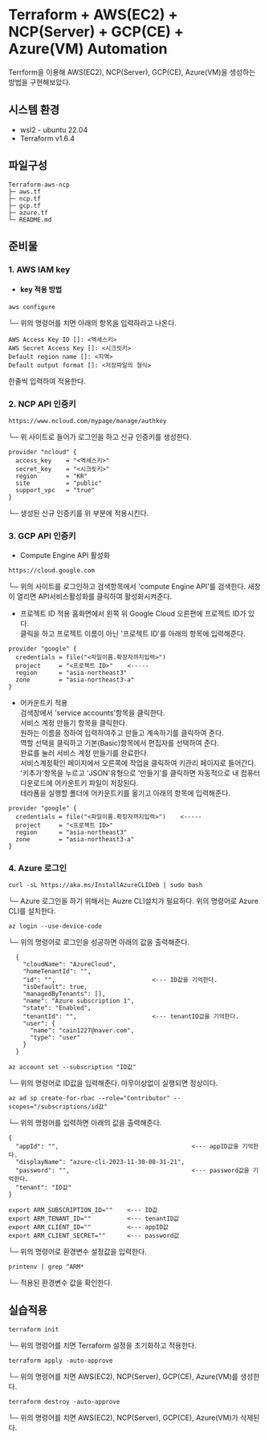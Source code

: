 # Terraform + AWS(EC2) + NCP(Server) + GCP(CE) + Azure(VM) Automation
Terrform을 이용해 AWS(EC2), NCP(Server), GCP(CE), Azure(VM)을 생성하는 방법을 구현해보았다.
                         
   
## 시스템 환경


- wsl2 - ubuntu 22.04
- Terraform v1.6.4
## 파일구성
```
Terraform-aws-ncp  
├─ aws.tf
├─ ncp.tf
├─ gcp.tf
├─ azure.tf
└─ README.md
```
## 준비물

 ### 1. AWS IAM key    

* #### key 적용 방법 <br>
```
aws configure
```
└─ 위의 명령어를 치면 아래의 항목을 입력하라고 나온다.
```
AWS Access Key ID []: <엑세스키>
AWS Secret Access Key []: <시크릿키>
Default region name []: <지역>
Default output format []: <저장파일의 형식>
```

한줄씩 입력하여 적용한다.



 ### 2. NCP API 인증키
 ```
 https://www.ncloud.com/mypage/manage/authkey
```
└─ 위 사이트로 들어가 로그인을 하고 신규 인증키를 생성한다.

```
provider "ncloud" {
  access_key    = "<엑세스키>"
  secret_key    = "<시크릿키>"
  region        = "KR"
  site          = "public"
  support_vpc   = "true"
}
```
└─ 생성된 신규 인증키를 위 부분에 적용시킨다.
 ### 3. GCP API 인증키
 - Compute Engine API 활성화

```
https://cloud.google.com
```
└─ 위의 사이트를 로그인하고 검색항목에서 'compute Engine API'를 검색한다.
새창이 열리면 API서비스활성화를 클릭하여 활성화시켜준다.</br>

- 프로젝트 ID 적용
홈화면에서 왼쪽 위 Google Cloud 오른편에 프로젝트 ID가 있다.</br>
클릭을 하고 프로젝트 이름이 아닌 '프로젝트 ID'를 아래의 항목에 입력해준다.</br>
```
provider "google" {
  credentials = file("<파일이름.확장자까지입력>")
  project     = "<프로젝트 ID>"    <-----
  region      = "asia-northeast3"
  zone        = "asia-northeast3-a"
}

```

- 어카운트키 적용</br>
검색창에서 'service accounts'항목을 클릭한다.</br>
서비스 계정 만들기 항목을 클릭한다.</br>
원하는 이름을 정하여 입력하여주고 만들고 계속하기를 클릭하여 준다.</br>
역할 선택을 클릭하고 기본(Basic)항목에서 편집자를 선택하여 준다.</br>
완료를 눌러 서비스 계정 만들기를 완료한다.</br>
서비스계정확인 페이지에서 오른쪽에 작업을 클릭하여 키관리 페이지로 들어간다.</br>
'키추가'항목을 누르고 'JSON'유형으로 '만들기'를 클릭하면 자동적으로 내 컴퓨터 다운로드에 어카운트키 파일이 저장된다.</br>
테라폼을 실행할 폴더에 어카운트키를 옮기고 아래의 항목에 입력해준다.</br>

```
provider "google" {
  credentials = file("<파일이름.확장자까지입력>")    <-----
  project     = "<프로젝트 ID>"
  region      = "asia-northeast3"
  zone        = "asia-northeast3-a"
}
```
### 4. Azure 로그인
```
curl -sL https://aka.ms/InstallAzureCLIDeb | sudo bash
```
└─ Azure 로그인을 하기 위해서는 Auzre CLI설치가 필요하다. 위의 명령어로 Azure CLI를 설치한다.

```
az login --use-device-code
```
└─ 위의 명령어로 로그인을 성공하면 아래의 값을 출력해준다.
```
  {
    "cloudName": "AzureCloud",
    "homeTenantId": "",
    "id": "",                           <--- ID값을 기억한다.
    "isDefault": true,
    "managedByTenants": [],
    "name": "Azure subscription 1",
    "state": "Enabled",
    "tenantId": "",                     <--- tenantID값을 기억한다.
    "user": {
      "name": "cain1227@naver.com",
      "type": "user"
    }
  }
```
```
az account set --subscription "ID값"
```
└─ 위의 명령어로 ID값을 입력해준다. 아무이상없이 실행되면 정상이다.
```
az ad sp create-for-rbac --role="Contributor" --scopes="/subscriptions/id값"
```
└─ 위의 명령어를 입력하면 아래의 값을 출력해준다.
```
{
  "appId": "",                                     <--- appID값을 기억한다.
  "displayName": "azure-cli-2023-11-30-08-31-21", 
  "password": "",                                  <--- password값을 기억한다.
  "tenant": "ID값"
}
```
```
export ARM_SUBSCRIPTION_ID=""    <--- ID값
export ARM_TENANT_ID=""          <--- tenantID값
export ARM_CLIENT_ID=""          <--- appID값
export ARM_CLIENT_SECRET=""      <--- password값
```
└─ 위의 명령어로 환경변수 설정값을 입력한다. 
```
printenv | grep ^ARM*
```
└─ 적용된 환경변수 값을 확인한다.
## 실습적용
```
terraform init
```
└─ 위의 명령어를 치면 Terraform 설정을 초기화하고 적용한다.
```
terraform apply -auto-approve
```
└─ 위의 명령어를 치면 AWS(EC2), NCP(Server), GCP(CE), Azure(VM)를 생성한다.
```
terraform destroy -auto-approve
```
└─ 위의 명령어를 치면 AWS(EC2), NCP(Server), GCP(CE), Azure(VM)가 삭제된다.